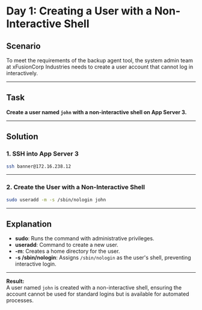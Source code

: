 # Day 1: Creating a User with a Non-Interactive Shell

## Scenario

To meet the requirements of the backup agent tool, the system admin team at xFusionCorp Industries needs to create a user account that cannot log in interactively.

---

## Task

**Create a user named `john` with a non-interactive shell on App Server 3.**

---

## Solution

### 1. SSH into App Server 3

```bash
ssh banner@172.16.238.12
```

---

### 2. Create the User with a Non-Interactive Shell

```bash
sudo useradd -m -s /sbin/nologin john
```

---

## Explanation

- **sudo**: Runs the command with administrative privileges.
- **useradd**: Command to create a new user.
- **-m**: Creates a home directory for the user.
- **-s /sbin/nologin**: Assigns `/sbin/nologin` as the user's shell, preventing interactive login.

---

**Result:**  
A user named `john` is created with a non-interactive shell, ensuring the account cannot be used for standard logins but is available for automated processes.
